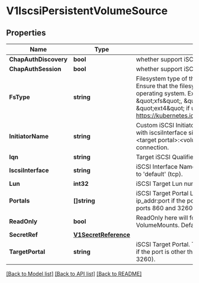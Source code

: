 # V1IscsiPersistentVolumeSource

## Properties
Name | Type | Description | Notes
------------ | ------------- | ------------- | -------------
**ChapAuthDiscovery** | **bool** | whether support iSCSI Discovery CHAP authentication | [optional] 
**ChapAuthSession** | **bool** | whether support iSCSI Session CHAP authentication | [optional] 
**FsType** | **string** | Filesystem type of the volume that you want to mount. Tip: Ensure that the filesystem type is supported by the host operating system. Examples: \&quot;ext4\&quot;, \&quot;xfs\&quot;, \&quot;ntfs\&quot;. Implicitly inferred to be \&quot;ext4\&quot; if unspecified. More info: https://kubernetes.io/docs/concepts/storage/volumes#iscsi | [optional] 
**InitiatorName** | **string** | Custom iSCSI Initiator Name. If initiatorName is specified with iscsiInterface simultaneously, new iSCSI interface &lt;target portal&gt;:&lt;volume name&gt; will be created for the connection. | [optional] 
**Iqn** | **string** | Target iSCSI Qualified Name. | 
**IscsiInterface** | **string** | iSCSI Interface Name that uses an iSCSI transport. Defaults to &#39;default&#39; (tcp). | [optional] 
**Lun** | **int32** | iSCSI Target Lun number. | 
**Portals** | **[]string** | iSCSI Target Portal List. The Portal is either an IP or ip_addr:port if the port is other than default (typically TCP ports 860 and 3260). | [optional] 
**ReadOnly** | **bool** | ReadOnly here will force the ReadOnly setting in VolumeMounts. Defaults to false. | [optional] 
**SecretRef** | [**V1SecretReference**](v1.SecretReference.md) |  | [optional] 
**TargetPortal** | **string** | iSCSI Target Portal. The Portal is either an IP or ip_addr:port if the port is other than default (typically TCP ports 860 and 3260). | 

[[Back to Model list]](../README.md#documentation-for-models) [[Back to API list]](../README.md#documentation-for-api-endpoints) [[Back to README]](../README.md)


